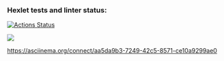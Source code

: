 ### Hexlet tests and linter status:
[![Actions Status](https://github.com/kicheese/java-project-61/workflows/hexlet-check/badge.svg)](https://github.com/kicheese/java-project-61/actions)

<a href="https://codeclimate.com/github/kicheese/java-project-61/maintainability"><img src="https://api.codeclimate.com/v1/badges/d7a07ae1a67b1e837948/maintainability" /></a>

https://asciinema.org/connect/aa5da9b3-7249-42c5-8571-ce10a9299ae0
